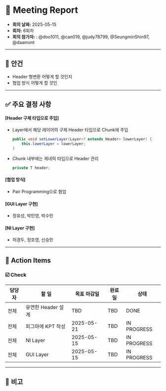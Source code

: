 # 📝 Meeting Report

- **회의 날짜:** 2025-05-15
- **회차:** 6회차
- **회의 참가자:** : @doo1011, @can019, @judy78799, @SeungminShin97, @daamont

---

## 📌 안건
- Header 형변환 어떻게 할 것인지
- 협업 방식 어떻게 할 것인

---

## ✅ 주요 결정 사항
#### [Header 구체 타입으로 주입]
- Layer에서 해당 레이어의 구체 Header 타입으로 Chunk에 주입
  ```java
  public void setLowerLayer(Layer<? extends Header> lowerLayer) {
      this.lowerLayer = lowerLayer;
  }
  ```
- Chunk 내부에는 제네릭 타입으로 Header 관리
  ```java
  private T header;
  ```
#### [협업 방식]
- Pair Programming으로 협업

#### [GUI Layer 구현]
- 정유성, 박민영, 박수민

#### [NI Layer 구현]
- 허경두, 정호영, 신승민

---

## 🔄 Action Items
### ☑️ Check
| 담당자 | 할 일 | 목표 마감일 | 완료일 | 상태 |
|--------|--------|------------|------|------|
| 전체 | 유연한 Header 설계 | TBD | TBD | DONE |
| 전체 | 피그마에 KPT 작성 | 2025-05-21 | TBD | IN PROGRESS |
| 전체 | NI Layer | 2025-05-15 | TBD | IN PROGRESS |
| 전체 | GUI Layer | 2025-05-15 | TBD | IN PROGRESS |

---

## 💬 비고
